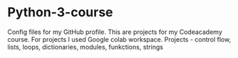 # Python-3-course
Config files for my GitHub profile.
This are projects for my Codeacademy course. For projects I used Google colab workspace.
Projects - control flow, lists, loops, dictionaries, modules, funkctions, strings
